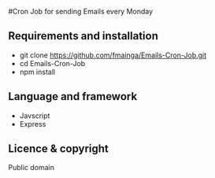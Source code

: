 #Cron Job for sending Emails every Monday

## Requirements and installation
* git clone https://github.com/fmainga/Emails-Cron-Job.git
* cd Emails-Cron-Job
* npm install


## Language and framework
* Javscript
* Express




## Licence & copyright

Public domain